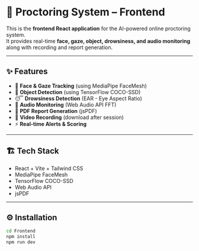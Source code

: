 # 🎥 Proctoring System – Frontend

This is the **frontend React application** for the AI-powered online proctoring system.  
It provides real-time **face, gaze, object, drowsiness, and audio monitoring** along with recording and report generation.

---

## ✨ Features

- 👀 **Face & Gaze Tracking** (using MediaPipe FaceMesh)
- 📱 **Object Detection** (using TensorFlow COCO-SSD)
- 😴 **Drowsiness Detection** (EAR - Eye Aspect Ratio)
- 🎤 **Audio Monitoring** (Web Audio API FFT)
- 📑 **PDF Report Generation** (jsPDF)
- 🎥 **Video Recording** (download after session)
- ⚡ **Real-time Alerts & Scoring**

---

## 🏗 Tech Stack

- React + Vite + Tailwind CSS
- MediaPipe FaceMesh
- TensorFlow COCO-SSD
- Web Audio API
- jsPDF

---

## ⚙️ Installation

```bash
cd Frontend
npm install
npm run dev
```
